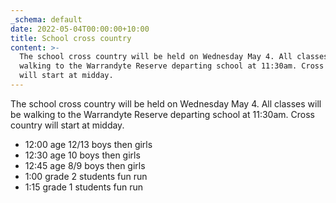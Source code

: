 ```yaml
---
_schema: default
date: 2022-05-04T00:00:00+10:00
title: School cross country
content: >-
  The school cross country will be held on Wednesday May 4. All classes will be
  walking to the Warrandyte Reserve departing school at 11:30am. Cross country
  will start at midday.
---
```


The school cross country will be held on Wednesday May 4. All classes will be walking to the Warrandyte Reserve departing school at 11:30am. Cross country will start at midday.

* 12:00 age 12/13 boys then girls
* 12:30 age 10 boys then girls
* 12:45 age 8/9 boys then girls
* 1:00 grade 2 students fun run
* 1:15 grade 1 students fun run
